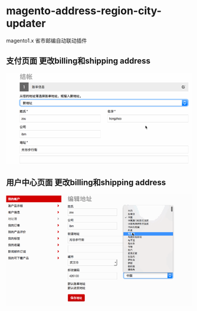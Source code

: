 # magento-address-region-city-updater
magento1.x 省市邮编自动联动插件

## 支付页面 更改billing和shipping address
![image](https://github.com/zouhongzhao/magento-address-region-city-updater/blob/master/checkout.gif)

## 用户中心页面 更改billing和shipping address
![image](https://github.com/zouhongzhao/magento-address-region-city-updater/blob/master/customer.gif)
